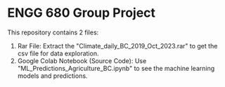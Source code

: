 # ENGG 680 Group Project
This repository contains 2 files:
1. Rar File:
   Extract the "Climate_daily_BC_2019_Oct_2023.rar" to get the csv file for data exploration.
3. Google Colab Notebook (Source Code):
   Use "ML_Predictions_Agriculture_BC.ipynb" to see the machine learning models and predictions.

